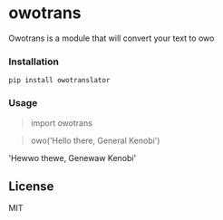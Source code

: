 # owotrans

Owotrans is a module that will convert your text to owo

### Installation
 `pip install owotranslator`

### Usage
>import owotrans

>owo('Hello there, General Kenobi')

'Hewwo thewe, Genewaw Kenobi'


License
----
MIT
